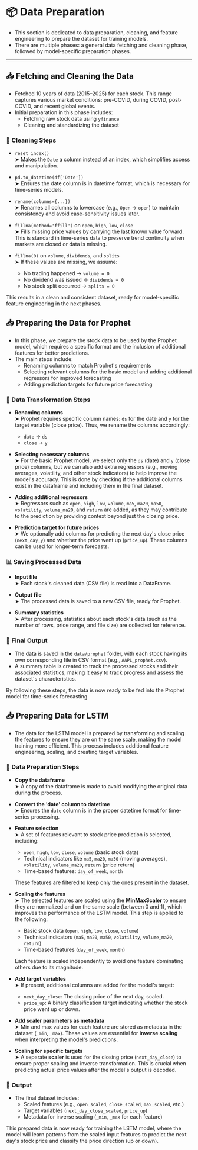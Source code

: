 # 📦 Data Preparation

- This section is dedicated to data preparation, cleaning, and feature engineering to prepare the dataset for training models.
- There are multiple phases: a general data fetching and cleaning phase, followed by model-specific preparation phases.

---

## 📥 Fetching and Cleaning the Data

- Fetched 10 years of data (2015–2025) for each stock. This range captures various market conditions: pre-COVID, during COVID, post-COVID, and recent global events.
- Initial preparation in this phase includes:
  - Fetching raw stock data using `yfinance`
  - Cleaning and standardizing the dataset

### 🧹 Cleaning Steps

- `reset_index()`  
  ➤ Makes the `Date` a column instead of an index, which simplifies access and manipulation.

- `pd.to_datetime(df['Date'])`  
  ➤ Ensures the date column is in datetime format, which is necessary for time-series models.

- `rename(columns={...})`  
  ➤ Renames all columns to lowercase (e.g., `Open` → `open`) to maintain consistency and avoid case-sensitivity issues later.

- `fillna(method='ffill')` on `open`, `high`, `low`, `close`  
  ➤ Fills missing price values by carrying the last known value forward. This is standard in time-series data to preserve trend continuity when markets are closed or data is missing.

- `fillna(0)` on `volume`, `dividends`, and `splits`  
  ➤ If these values are missing, we assume:
    - No trading happened → `volume = 0`
    - No dividend was issued → `dividends = 0`
    - No stock split occurred → `splits = 0`

This results in a clean and consistent dataset, ready for model-specific feature engineering in the next phases.


## 📥 Preparing the Data for Prophet

- In this phase, we prepare the stock data to be used by the Prophet model, which requires a specific format and the inclusion of additional features for better predictions.
- The main steps include:
  - Renaming columns to match Prophet's requirements
  - Selecting relevant columns for the basic model and adding additional regressors for improved forecasting
  - Adding prediction targets for future price forecasting
  
### 🔄 Data Transformation Steps

- **Renaming columns**  
  ➤ Prophet requires specific column names: `ds` for the date and `y` for the target variable (close price). Thus, we rename the columns accordingly:  
  - `date` → `ds`  
  - `close` → `y`

- **Selecting necessary columns**  
  ➤ For the basic Prophet model, we select only the `ds` (date) and `y` (close price) columns, but we can also add extra regressors (e.g., moving averages, volatility, and other stock indicators) to help improve the model's accuracy. This is done by checking if the additional columns exist in the dataframe and including them in the final dataset.

- **Adding additional regressors**  
  ➤ Regressors such as `open`, `high`, `low`, `volume`, `ma5`, `ma20`, `ma50`, `volatility`, `volume_ma20`, and `return` are added, as they may contribute to the prediction by providing context beyond just the closing price.

- **Prediction target for future prices**  
  ➤ We optionally add columns for predicting the next day's close price (`next_day_y`) and whether the price went up (`price_up`). These columns can be used for longer-term forecasts.

### 📊 Saving Processed Data

- **Input file**  
  ➤ Each stock's cleaned data (CSV file) is read into a DataFrame.

- **Output file**  
  ➤ The processed data is saved to a new CSV file, ready for Prophet.

- **Summary statistics**  
  ➤ After processing, statistics about each stock's data (such as the number of rows, price range, and file size) are collected for reference.

### 📝 Final Output

- The data is saved in the `data/prophet` folder, with each stock having its own corresponding file in CSV format (e.g., `AAPL_prophet.csv`).
- A summary table is created to track the processed stocks and their associated statistics, making it easy to track progress and assess the dataset's characteristics.

By following these steps, the data is now ready to be fed into the Prophet model for time-series forecasting.
 

## 📥 Preparing Data for LSTM

- The data for the LSTM model is prepared by transforming and scaling the features to ensure they are on the same scale, making the model training more efficient. This process includes additional feature engineering, scaling, and creating target variables.

### 🧹 Data Preparation Steps

- **Copy the dataframe**  
  ➤ A copy of the dataframe is made to avoid modifying the original data during the process.

- **Convert the 'date' column to datetime**  
  ➤ Ensures the `date` column is in the proper datetime format for time-series processing.

- **Feature selection**  
  ➤ A set of features relevant to stock price prediction is selected, including:
  - `open`, `high`, `low`, `close`, `volume` (basic stock data)
  - Technical indicators like `ma5`, `ma20`, `ma50` (moving averages), `volatility`, `volume_ma20`, `return` (price return)
  - Time-based features: `day_of_week`, `month`
  
  These features are filtered to keep only the ones present in the dataset.

- **Scaling the features**  
  ➤ The selected features are scaled using the **MinMaxScaler** to ensure they are normalized and on the same scale (between 0 and 1), which improves the performance of the LSTM model. This step is applied to the following:
  - Basic stock data (`open`, `high`, `low`, `close`, `volume`)
  - Technical indicators (`ma5`, `ma20`, `ma50`, `volatility`, `volume_ma20`, `return`)
  - Time-based features (`day_of_week`, `month`)
  
  Each feature is scaled independently to avoid one feature dominating others due to its magnitude.

- **Add target variables**  
  ➤ If present, additional columns are added for the model's target:
  - `next_day_close`: The closing price of the next day, scaled.
  - `price_up`: A binary classification target indicating whether the stock price went up or down.

- **Add scaler parameters as metadata**  
  ➤ Min and max values for each feature are stored as metadata in the dataset (`_min`, `_max`). These values are essential for **inverse scaling** when interpreting the model's predictions.

- **Scaling for specific targets**  
  ➤ A separate **scaler** is used for the closing price (`next_day_close`) to ensure proper scaling and inverse transformation. This is crucial when predicting actual price values after the model's output is decoded.

### 📝 Output

- The final dataset includes:
  - Scaled features (e.g., `open_scaled`, `close_scaled`, `ma5_scaled`, etc.)
  - Target variables (`next_day_close_scaled`, `price_up`)
  - Metadata for inverse scaling (`_min`, `_max` for each feature)
  
This prepared data is now ready for training the LSTM model, where the model will learn patterns from the scaled input features to predict the next day's stock price and classify the price direction (up or down).
